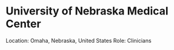 # University of Nebraska Medical Center

Location: Omaha, Nebraska, United States
Role: Clinicians

>